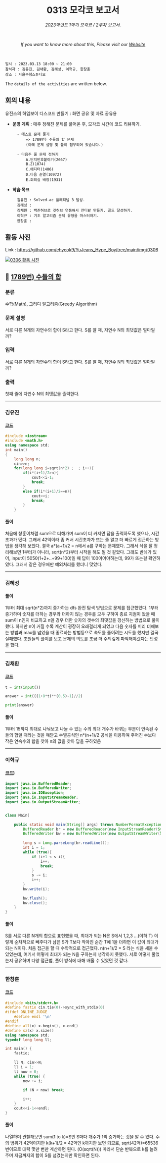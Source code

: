 <h1 align="center">0313 모각코 보고서</h1>
<p align="center"><i>2023학년도 1학기 모각코 / 2주차 보고서.</i></p>
<br>
<p align="center"><i>If you want to know more about this, Please visit our <a href="https://github.com/ehyeok9/YuJeans_Hype_Boy">Website</a></i></p>
<br>

`일시 : 2023.03.13 18:00 ~ 21:00`  
`참석자 : 김유진, 김채환, 김혜성, 이혁규, 한창훈`  
`장소 : 자율주행스튜디오`

The `details of the activities` are written below.

## 회의 내용  
유진스의 하입보이 디스코드 만들기 :  화면 공유 및 자료 공유용

- **운영 계획** :  매주 정해진 문제를 풀어온 후, 모각코 시간에 코드 리뷰하기.  

        - 테스트 문제 풀기
            => 1789번) 수들의 합 문제
            (아래 문제 설명 및 풀이 첨부되어 있습니다.)

        - 다음주 풀 문제 정하기
            A.단지번호붙이기(2667)
            B.Z(1074)
            C.에디터(1406)
            D.다음 순열(10972)
            E.회의실 배정(1931)

- **학습 목표**  
        
        김유진 : Solved.ac 플레티넘 3 달성. 
        김혜성 : 
        김채환 : 백준허브로 깃허브 연동해서 잔디밭 만들기. 골드 달성하기.
        이혁규 : 기초 알고리즘 문제 유형을 마스터하기.
        한창훈 : 

## 활동 사진

Link : https://github.com/ehyeok9/YuJeans_Hype_Boy/tree/main/img/0306

<a href="https://github.com/ehyeok9/YuJeans_Hype_Boy/blob/main/img/0306/%EC%82%AC%EC%A7%84%202023.%203.%206.%20%EC%98%A4%ED%9B%84%206.55.jpg"><img src="https://github.com/ehyeok9/YuJeans_Hype_Boy/blob/main/img/0306/%EC%82%AC%EC%A7%84%202023.%203.%206.%20%EC%98%A4%ED%9B%84%206.55.jpg" alt="0306 활동 사진" /></a>


## :pencil: [1789번) 수들의 합](https://www.acmicpc.net/problem/1789)

### 분류

수학(Math), 그리디 알고리즘(Greedy Algorithm)

### 문제 설명

<p>서로 다른 N개의 자연수의 합이 S라고 한다. S를 알 때, 자연수 N의 최댓값은 얼마일까?</p>

### 입력 

 <p>서로 다른 N개의 자연수의 합이 S라고 한다. S를 알 때, 자연수 N의 최댓값은 얼마일까?</p>

### 출력 

 <p>첫째 줄에 자연수 N의 최댓값을 출력한다.</p>


---
### 김유진

#### [코드](0306_Code/yyjin1217.cpp)
```c++
#include <iostream>
#include <math.h>
using namespace std;
int main()
{
    long long n;
    cin>>n;
    for(long long i=sqrt(n*2) ;  ; i++){
        if(i*(i+1)/2>n){
            cout<<i-1;
            break;
        }
        else if(i*(i+1)/2==n){
            cout<<i;
            break;
        }
    }    
```

#### 풀이
처음에 창훈이처럼 sum으로 더해가며 sum이 더 커지면 답을 출력하도록 했으나, 시간초과가 떴다. 그래서 42억이라 좀 커서 시간초과가 뜨는 줄 알고 더 빠르게 접근하는 방법을 생각해 보았다.
결국 a*(a+1)/2 = n에서 a를 구하는 문제였다. 그래서 식을 잘 정리해보면 1부터가 아니라, sqrt(n*2)부터 시작을 해도 될 것 같았다. 그래도 반례가 있어, input이 5050(1+2+..+99+100)일 때 답이 100이어야하는데, 99가 뜨는걸 확인하였다. 그래서 같은 경우에만 예외처리를 했더니 맞았다.  

---

### 김혜성
#### 풀이
1부터 최대 sqrt(n*2)까지 증가하는 dfs 완전 탐색 방법으로 문제를 접근했었다. 1부터 증가하며 숫자를 더하는 경우와 더하지 않는 경우를 모두 구하여 종료 지점이 왔을 때 sum이 n인지 비교하고 n일 경우 더한 숫자의 갯수의 최댓값을 갱신하는 방법으로 풀이했다. 하지만 n이 커질 수록 계산이 굉장히 오래걸리게 되었고 다음 숫자를 미리 더해보는 방법과 max를 넘었을 때 종료하는 방법등으로 속도를 줄이려는 시도를 했지만 결국 실패했다. 조원들의 풀이를 보고 문제의 의도를 조금 더 주의깊게 파악해야겠다는 반성을 했다.
  
---

### 김채환
#### [코드](0306_Code/chkim417.py)
```python
t = int(input())

answer = int(((1+8*t)**(0.5)-1)//2)

print(answer)
```

#### 풀이
1부터 15까지 최대로 나눠보고 
나눌 수 있는 수의 최대 개수가 바뀌는 부분이  연속된 수들의 합일 때라는 것을 꺠닫고 
수열공식인 n*(n+1)/2 공식을 이용하여
주어진 수보다 작은 연속수의 합을 찾아 n의 값을 찾아 답을 구하였음 

---

### 이혁규
#### [코드](0306_Code/e_hyeok9.java))
```java
import java.io.BufferedReader;
import java.io.BufferedWriter;
import java.io.IOException;
import java.io.InputStreamReader;
import java.io.OutputStreamWriter;


class Main{
    
    public static void main(String[] args) throws NumberFormatException, IOException {
        BufferedReader br = new BufferedReader(new InputStreamReader(System.in));
        BufferedWriter bw = new BufferedWriter(new OutputStreamWriter(System.out));
        
        long s = Long.parseLong(br.readLine());
        int i = 1;
        while (true){
            if (i+1 < s-i){
                i++;
                break;
            }
            s -= i;
            i++;
        }
        bw.write(i);
        
        bw.flush();
        bw.close();
    }
}
```

#### 풀이
S를 서로 다른 N개의 합으로 표현했을 때, 최대가 되는 N은 S에서 1,2,3 ...(이하 T) 이렇게 순차적으로 빼주다가 남은 S가 T보다 작아진 순간 T에 1을 더하면 이 값이 최대가 되는 N이다.
처음 접근을 할 때 수학적으로 접근했다. n(n+1)/2 = S 라는 식을 세울 수 있었는데, 여기서 어떻게 최대가 되는 N을 구하는지 생각하지 못했다. 서로 어떻게 풀었는지 공유하며 다양 접근법, 풀이 방식에 대해 배울 수 있었던 것 같다.


---

### 한창훈
#### [코드](0306_Code/noye.cpp)
```cpp
#include <bits/stdc++.h>
#define fastio cin.tie(0)->sync_with_stdio(0)
#ifdef ONLINE_JUDGE
    #define endl '\n'
#endif
#define all(x) x.begin(), x.end()
#define sz(x) x.size()
using namespace std;
typedef long long ll;

int main() {
    fastio;
    
    ll N; cin>>N;
    ll i = 1;
    ll now = 0;
    while (true) {
        now += i;
        
        if (N < now) break;

        i++;
    }
    cout<<i-1<<endl;
}
```

#### 풀이
나열하며 관찰해보면 sum(1 to k)=S인 S마다 개수가 1씩 증가하는 것을 알 수 있다.
수의 범위가 42억이지만 k(k+1)/2 = 42억인 k까지만 보면 되므로, sqrt(42억)=65536번이므로 대략 몇만 번만 계산하면 된다. (O(sqrt(N)))
따라서 단순 반복으로 k를 늘려주며 지금까지의 합이 S를 넘겼는지만 확인하면 된다.

